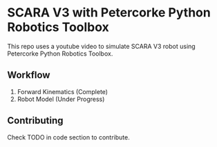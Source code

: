 
# SCARA V3 with Petercorke Python Robotics Toolbox

This repo uses a youtube video to simulate SCARA V3 robot using Petercorke Python Robotics Toolbox.




## Workflow

1. Forward Kinematics (Complete)
2. Robot Model (Under Progress)


## Contributing

Check TODO in code section to contribute.

